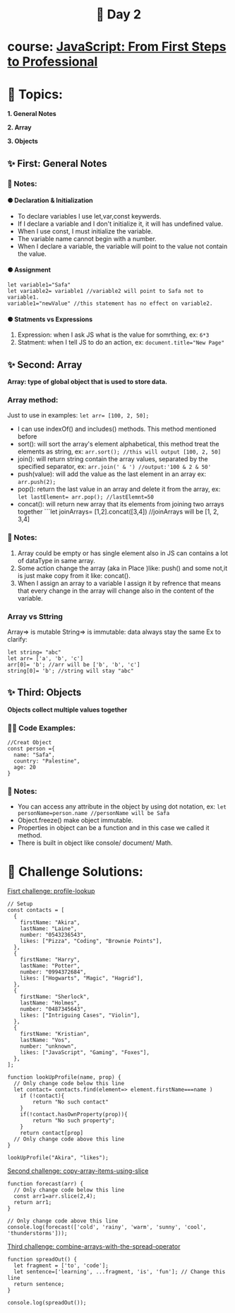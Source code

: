 <h1 align="center">🚀 Day 2 </h1>

# course: [JavaScript: From First Steps to Professional](https://frontendmasters.com/courses/javascript-first-steps/)

# 🔎 Topics:
**1. General Notes**

**2. Array**

**3. Objects**

## ✨️ First: General Notes
### 📝 Notes:
#### ⚈ Declaration & Initialization
* To declare variables I use let,var,const keywerds.
* If I declare a variable and I don't initialize it, it will has undefined value.
* When I use const, I must initialize the variable.
* The variable name cannot begin with a number.
* When I declare a variable, the variable will point to the value not contain the value.

#### ⚈ Assignment
```
let variable1="Safa"
let variable2= variable1 //variable2 will point to Safa not to variable1.
variable1="newValue" //this statement has no effect on variable2.
```
#### ⚈ Statments vs Expressions 
1. Expression: when I ask JS what is the value for somrthing, ex: ``` 6*3 ```
2. Statment: when I tell JS to do an action, ex: ``` document.title="New Page" ```

## ✨️ Second: Array
**Array: type of global object that is used to store data.**

### Array method:
Just to use in examples: ``` let arr= [100, 2, 50]; ```
* I can use indexOf() and includes() methods. This method mentioned before
* sort(): will sort the array's element alphabetical, this method treat the elements as string, ex: ```arr.sort(); //this will output [100, 2, 50] ```
* join(): will return string contain the array values, separated by the specified separator, ex: ```arr.join(' & ') //output:'100 & 2 & 50' ```
* push(value): will add the value as the last element in an array ex: ```arr.push(2); ```
* pop(): return the last value in an array and delete it from the array, ex: ``` let lastElement= arr.pop(); //lastElemnt=50 ```
* concat(): will return new array that its elements from joining two arrays together ```let joinArrays= [1,2].concat([3,4]) //joinArrays will be [1, 2, 3,4]

### 📝 Notes:
1. Array could be empty or has single element also in JS can contains a lot of dataType in same array.
2. Some action change the array (aka in Place )like: push() and some not,it is just make copy from it like: concat().
3. When I assign an array to a variable I assign it by refrence that means that every change in the array will change also in the content of the variable.

### Array vs Sttring 
Array=> is mutable 
String=> is immutable: data always stay the same
Ex to clarify:
```
let string= "abc"
let arr= ['a', 'b', 'c']
arr[0]= 'b'; //arr will be ['b', 'b', 'c']
string[0]= 'b'; //string will stay "abc"
```

## ✨️ Third: Objects
**Objects collect multiple values together**

### 👩‍💻 Code Examples:
```
//Creat Object
const person ={
  name: "Safa",
  country: "Palestine",
  age: 20
}
```

### 📝 Notes:
* You can access any attribute in the object by using dot notation, ex: ```let personName=person.name //personName will be Safa```
* Object.freeze() make object immutable.
* Properties in object can be a function and in this case we called it method.
* There is built in object like console/ document/ Math.

# 💪 Challenge Solutions:
[Fisrt challenge: profile-lookup](https://www.freecodecamp.org/learn/javascript-algorithms-and-data-structures/basic-javascript/profile-lookup)
```
// Setup
const contacts = [
  {
    firstName: "Akira",
    lastName: "Laine",
    number: "0543236543",
    likes: ["Pizza", "Coding", "Brownie Points"],
  },
  {
    firstName: "Harry",
    lastName: "Potter",
    number: "0994372684",
    likes: ["Hogwarts", "Magic", "Hagrid"],
  },
  {
    firstName: "Sherlock",
    lastName: "Holmes",
    number: "0487345643",
    likes: ["Intriguing Cases", "Violin"],
  },
  {
    firstName: "Kristian",
    lastName: "Vos",
    number: "unknown",
    likes: ["JavaScript", "Gaming", "Foxes"],
  },
];

function lookUpProfile(name, prop) {
  // Only change code below this line
  let contact= contacts.find(element=> element.firstName===name )
    if (!contact){
        return "No such contact"
    }
    if(!contact.hasOwnProperty(prop)){
        return "No such property";
    }
    return contact[prop]
  // Only change code above this line
}

lookUpProfile("Akira", "likes");
```
[Second challenge: copy-array-items-using-slice](https://www.freecodecamp.org/learn/javascript-algorithms-and-data-structures/basic-data-structures/copy-array-items-using-slice)
```
function forecast(arr) {
  // Only change code below this line
  const arr1=arr.slice(2,4);
  return arr1;
}

// Only change code above this line
console.log(forecast(['cold', 'rainy', 'warm', 'sunny', 'cool', 'thunderstorms']));
```
[Third challenge: combine-arrays-with-the-spread-operator](https://www.freecodecamp.org/learn/javascript-algorithms-and-data-structures/basic-data-structures/combine-arrays-with-the-spread-operator)
```
function spreadOut() {
  let fragment = ['to', 'code'];
  let sentence=['learning', ...fragment, 'is', 'fun']; // Change this line
  return sentence;
}

console.log(spreadOut());
```



